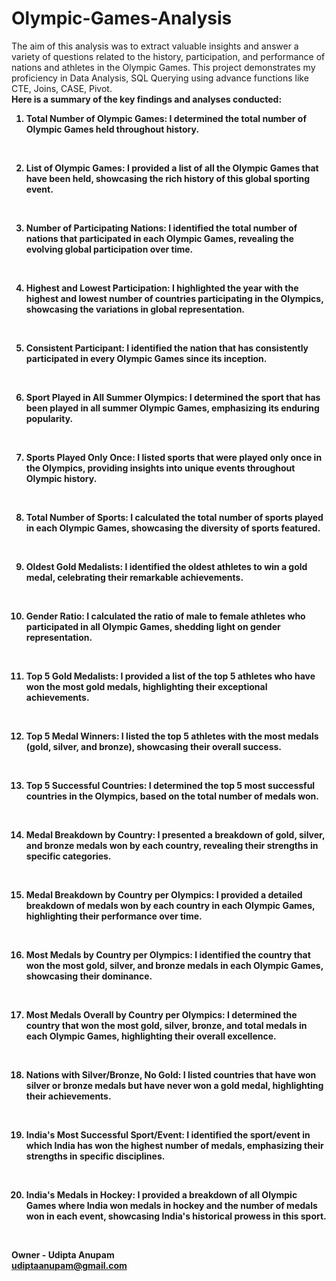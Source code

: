 # Olympic-Games-Analysis
The aim of this analysis was to extract valuable insights and answer a variety of questions related to the history, participation, and performance of nations and athletes in the Olympic Games.  This project demonstrates my proficiency in Data Analysis, SQL Querying using advance functions like CTE, Joins, CASE, Pivot.
<br>
<b> Here is a summary of the key findings and analyses conducted: <b>
<br>

1. Total Number of Olympic Games: I determined the total number of Olympic Games held throughout history.
<br>

2. List of Olympic Games: I provided a list of all the Olympic Games that have been held, showcasing the rich history of this global sporting event.
<br>

3. Number of Participating Nations: I identified the total number of nations that participated in each Olympic Games, revealing the evolving global participation over time.
<br>

4. Highest and Lowest Participation: I highlighted the year with the highest and lowest number of countries participating in the Olympics, showcasing the variations in global representation.
<br>

5. Consistent Participant: I identified the nation that has consistently participated in every Olympic Games since its inception.
<br>

6. Sport Played in All Summer Olympics: I determined the sport that has been played in all summer Olympic Games, emphasizing its enduring popularity.
<br>

7. Sports Played Only Once: I listed sports that were played only once in the Olympics, providing insights into unique events throughout Olympic history.
<br>

8. Total Number of Sports: I calculated the total number of sports played in each Olympic Games, showcasing the diversity of sports featured.
<br>

9. Oldest Gold Medalists: I identified the oldest athletes to win a gold medal, celebrating their remarkable achievements.
<br>

10. Gender Ratio: I calculated the ratio of male to female athletes who participated in all Olympic Games, shedding light on gender representation.
<br>

11. Top 5 Gold Medalists: I provided a list of the top 5 athletes who have won the most gold medals, highlighting their exceptional achievements.
<br>

12. Top 5 Medal Winners: I listed the top 5 athletes with the most medals (gold, silver, and bronze), showcasing their overall success.
<br>

13. Top 5 Successful Countries: I determined the top 5 most successful countries in the Olympics, based on the total number of medals won.
<br>

14. Medal Breakdown by Country: I presented a breakdown of gold, silver, and bronze medals won by each country, revealing their strengths in specific categories.
<br>

15. Medal Breakdown by Country per Olympics: I provided a detailed breakdown of medals won by each country in each Olympic Games, highlighting their performance over time.
<br>

16. Most Medals by Country per Olympics: I identified the country that won the most gold, silver, and bronze medals in each Olympic Games, showcasing their dominance.
<br>

17. Most Medals Overall by Country per Olympics: I determined the country that won the most gold, silver, bronze, and total medals in each Olympic Games, highlighting their overall excellence.
<br>

18. Nations with Silver/Bronze, No Gold: I listed countries that have won silver or bronze medals but have never won a gold medal, highlighting their achievements.
<br>

19. India's Most Successful Sport/Event: I identified the sport/event in which India has won the highest number of medals, emphasizing their strengths in specific disciplines.
<br>

20. India's Medals in Hockey: I provided a breakdown of all Olympic Games where India won medals in hockey and the number of medals won in each event, showcasing India's historical prowess in this sport.
<br>


Owner - Udipta Anupam
<br>
udiptaanupam@gmail.com
